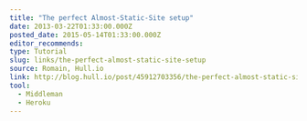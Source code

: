 ```yaml
---
title: "The perfect Almost-Static-Site setup"
date: 2013-03-22T01:33:00.000Z
posted_date: 2015-05-14T01:33:00.000Z
editor_recommends:
type: Tutorial
slug: links/the-perfect-almost-static-site-setup
source: Romain, Hull.io
link: http://blog.hull.io/post/45912703356/the-perfect-almost-static-site-setup
tool:
  - Middleman
  - Heroku
---
```





